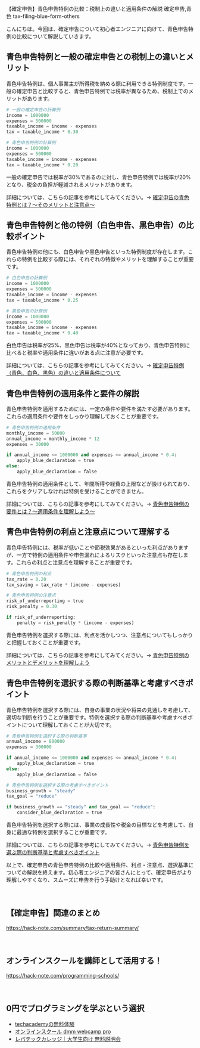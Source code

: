 【確定申告】青色申告特例の比較：税制上の違いと適用条件の解説
確定申告,青色
tax-filing-blue-form-others

こんにちは。今回は、確定申告について初心者エンジニアに向けて、青色申告特例の比較について解説していきます。

## 青色申告特例と一般の確定申告との税制上の違いとメリット

青色申告特例は、個人事業主が所得税を納める際に利用できる特例制度です。一般の確定申告と比較すると、青色申告特例では税率が異なるため、税制上でのメリットがあります。

```python
# 一般の確定申告の計算例
income = 1000000
expenses = 500000
taxable_income = income - expenses
tax = taxable_income * 0.30

# 青色申告特例の計算例
income = 1000000
expenses = 500000
taxable_income = income - expenses
tax = taxable_income * 0.20
```

一般の確定申告では税率が30%であるのに対し、青色申告特例では税率が20%となり、税金の負担が軽減されるメリットがあります。

詳細については、こちらの記事を参考にしてみてください。→ [確定申告の青色特例とは？〜そのメリットと注意点〜](https://kakaku.com/kurashi/zeigaku/50/)

## 青色申告特例と他の特例（白色申告、黒色申告）の比較ポイント

青色申告特例の他にも、白色申告や黒色申告といった特例制度が存在します。これらの特例を比較する際には、それぞれの特徴やメリットを理解することが重要です。

```python
# 白色申告の計算例
income = 1000000
expenses = 500000
taxable_income = income - expenses
tax = taxable_income * 0.25

# 黒色申告の計算例
income = 1000000
expenses = 500000
taxable_income = income - expenses
tax = taxable_income * 0.40
```

白色申告は税率が25%、黒色申告は税率が40%となっており、青色申告特例に比べると税率や適用条件に違いがある点に注意が必要です。

詳細については、こちらの記事を参考にしてみてください。→ [確定申告特例（青色、白色、黒色）の違いと適用条件について](https://www.nta.go.jp/taxes/shiryo/shotoku/2927.htm)

## 青色申告特例の適用条件と要件の解説

青色申告特例を適用するためには、一定の条件や要件を満たす必要があります。これらの適用条件や要件をしっかり理解しておくことが重要です。

```python
# 青色申告特例の適用条件
monthly_income = 50000
annual_income = monthly_income * 12
expenses = 30000

if annual_income <= 1000000 and expenses <= annual_income * 0.4:
    apply_blue_declaration = true
else:
    apply_blue_declaration = false
```

青色申告特例の適用条件として、年間所得や経費の上限などが設けられており、これらをクリアしなければ特例を受けることができません。

詳細については、こちらの記事を参考にしてみてください。→ [青色申告特例の要件とは？〜適用条件を理解しよう〜](https://www.nta.go.jp/taxes/shiryo/shotoku/2920.htm)

## 青色申告特例の利点と注意点について理解する

青色申告特例には、税率が低いことや節税効果があるといった利点がありますが、一方で特例の適用条件や申告漏れによるリスクといった注意点も存在します。これらの利点と注意点を理解することが重要です。

```python
# 青色申告特例の利点
tax_rate = 0.20
tax_saving = tax_rate * (income - expenses)

# 青色申告特例の注意点
risk_of_underreporting = true
risk_penalty = 0.30

if risk_of_underreporting:
    penalty = risk_penalty * (income - expenses)
```

青色申告特例を選択する際には、利点を活かしつつ、注意点についてもしっかりと把握しておくことが重要です。

詳細については、こちらの記事を参考にしてみてください。→ [青色申告特例のメリットとデメリットを理解しよう](https://www.bizreach.jp/column/other122/)

## 青色申告特例を選択する際の判断基準と考慮すべきポイント

青色申告特例を選択する際には、自身の事業の状況や将来の見通しを考慮して、適切な判断を行うことが重要です。特例を選択する際の判断基準や考慮すべきポイントについて理解しておくことが大切です。

```python
# 青色申告特例を選択する際の判断基準
annual_income = 800000
expenses = 300000

if annual_income <= 1000000 and expenses <= annual_income * 0.4:
    apply_blue_declaration = true
else:
    apply_blue_declaration = false

# 青色申告特例を選択する際の考慮すべきポイント
business_growth = "steady"
tax_goal = "reduce"

if business_growth == "steady" and tax_goal == "reduce":
    consider_blue_declaration = true
```

青色申告特例を選択する際には、事業の成長性や税金の目標などを考慮して、自身に最適な特例を選択することが重要です。

詳細については、こちらの記事を参考にしてみてください。→ [青色申告特例を選ぶ際の判断基準と考慮すべきポイント](https://www.jetro.go.jp/ext_images/j3hb/i_yourbizho_mado/tetsuzuki.pdf)

以上で、確定申告の青色申告特例の比較や適用条件、利点・注意点、選択基準についての解説を終えます。初心者エンジニアの皆さんにとって、確定申告がより理解しやすくなり、スムーズに申告を行う手助けとなれば幸いです。

　

## 【確定申告】関連のまとめ
https://hack-note.com/summary/tax-return-summary/

　

## オンラインスクールを講師として活用する！
https://hack-note.com/programming-schools/

　

## 0円でプログラミングを学ぶという選択
- [techacademyの無料体験](//af.moshimo.com/af/c/click?a_id=2612475&amp;p_id=1555&amp;pc_id=2816&amp;pl_id=22706&amp;url=https%3a%2f%2ftechacademy.jp%2fhtmlcss-trial%3futm_source%3dmoshimo%26utm_medium%3daffiliate%26utm_campaign%3dtextad)
- [オンラインスクール dmm webcamp pro](//af.moshimo.com/af/c/click?a_id=2612482&amp;p_id=1363&amp;pc_id=2297&amp;pl_id=39999&amp;guid=on)
- [レバテックカレッジ｜大学生向け 無料説明会](//af.moshimo.com/af/c/click?a_id=4071793&p_id=3198&pc_id=7488&pl_id=41848)

